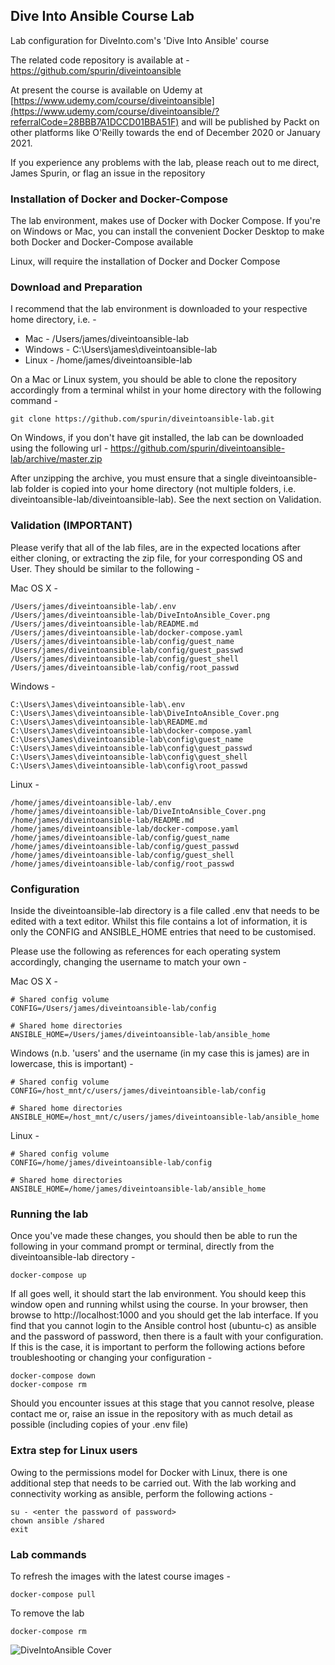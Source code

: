 ## Dive Into Ansible Course Lab

Lab configuration for DiveInto.com's 'Dive Into Ansible' course

The related code repository is available at - https://github.com/spurin/diveintoansible

At present the course is available on Udemy at [https://www.udemy.com/course/diveintoansible](https://www.udemy.com/course/diveintoansible/?referralCode=28BBB7A1DCCD01BBA51F) and will be published by Packt on other platforms like O'Reilly towards the end of December 2020 or January 2021.

If you experience any problems with the lab, please reach out to me direct, James Spurin, or flag an issue in the repository

### Installation of Docker and Docker-Compose

The lab environment, makes use of Docker with Docker Compose.  If you're on Windows or Mac, you can install the convenient
Docker Desktop to make both Docker and Docker-Compose available

Linux, will require the installation of Docker and Docker Compose

### Download and Preparation

I recommend that the lab environment is downloaded to your respective home directory, i.e. -

* Mac     - /Users/james/diveintoansible-lab
* Windows - C:\Users\james\diveintoansible-lab
* Linux   - /home/james/diveintoansible-lab

On a Mac or Linux system, you should be able to clone the repository accordingly from a terminal whilst in your home directory with the following command -

```git clone https://github.com/spurin/diveintoansible-lab.git```

On Windows, if you don't have git installed, the lab can be downloaded using the following url - https://github.com/spurin/diveintoansible-lab/archive/master.zip

After unzipping the archive, you must ensure that a single diveintoansible-lab folder is copied into your home directory (not multiple folders, i.e. diveintoansible-lab/diveintoansible-lab).  See the next section on Validation.

### Validation (IMPORTANT)

Please verify that all of the lab files, are in the expected locations after either cloning, or extracting the zip file, for your corresponding OS and User.  They should be similar to the following -

Mac OS X -

```
/Users/james/diveintoansible-lab/.env
/Users/james/diveintoansible-lab/DiveIntoAnsible_Cover.png
/Users/james/diveintoansible-lab/README.md
/Users/james/diveintoansible-lab/docker-compose.yaml
/Users/james/diveintoansible-lab/config/guest_name
/Users/james/diveintoansible-lab/config/guest_passwd
/Users/james/diveintoansible-lab/config/guest_shell
/Users/james/diveintoansible-lab/config/root_passwd
```

Windows -

```
C:\Users\James\diveintoansible-lab\.env
C:\Users\James\diveintoansible-lab\DiveIntoAnsible_Cover.png
C:\Users\James\diveintoansible-lab\README.md
C:\Users\James\diveintoansible-lab\docker-compose.yaml
C:\Users\James\diveintoansible-lab\config\guest_name
C:\Users\James\diveintoansible-lab\config\guest_passwd
C:\Users\James\diveintoansible-lab\config\guest_shell
C:\Users\James\diveintoansible-lab\config\root_passwd
```

Linux -

```
/home/james/diveintoansible-lab/.env
/home/james/diveintoansible-lab/DiveIntoAnsible_Cover.png
/home/james/diveintoansible-lab/README.md
/home/james/diveintoansible-lab/docker-compose.yaml
/home/james/diveintoansible-lab/config/guest_name
/home/james/diveintoansible-lab/config/guest_passwd
/home/james/diveintoansible-lab/config/guest_shell
/home/james/diveintoansible-lab/config/root_passwd
```

### Configuration

Inside the diveintoansible-lab directory is a file called .env that needs to be edited with a text editor.  Whilst this file contains a lot of information, it is only the CONFIG and ANSIBLE_HOME entries that need to be customised.  

Please use the following as references for each operating system accordingly, changing the username to match your own -

Mac OS X -

```
# Shared config volume
CONFIG=/Users/james/diveintoansible-lab/config

# Shared home directories
ANSIBLE_HOME=/Users/james/diveintoansible-lab/ansible_home
```

Windows (n.b. 'users' and the username (in my case this is james) are in lowercase, this is important) -

```
# Shared config volume
CONFIG=/host_mnt/c/users/james/diveintoansible-lab/config

# Shared home directories
ANSIBLE_HOME=/host_mnt/c/users/james/diveintoansible-lab/ansible_home
```

Linux -

```
# Shared config volume
CONFIG=/home/james/diveintoansible-lab/config

# Shared home directories
ANSIBLE_HOME=/home/james/diveintoansible-lab/ansible_home
```

### Running the lab

Once you've made these changes, you should then be able to run the following in your command prompt or terminal, directly from the diveintoansible-lab directory -

```
docker-compose up
```

If all goes well, it should start the lab environment.  You should keep this window open and running whilst using the course.  In your browser, then browse to http://localhost:1000 and you should get the lab interface.  If you find that you cannot login to the Ansible control host (ubuntu-c) as ansible and the password of password, then there is a fault with your configuration.  If this is the case, it is important to perform the following actions before troubleshooting or changing your configuration -

```
docker-compose down
docker-compose rm
```

Should you encounter issues at this stage that you cannot resolve, please contact me or, raise an issue in the repository with as much detail as possible (including copies of your .env file)

### Extra step for Linux users

Owing to the permissions model for Docker with Linux, there is one additional step that needs to be carried out.  With the lab working and connectivity working as ansible, perform the following actions -

```
su - <enter the password of password>
chown ansible /shared
exit
```

### Lab commands

To refresh the images with the latest course images -

```
docker-compose pull
```

To remove the lab

```
docker-compose rm
```

![DiveIntoAnsible Cover](DiveIntoAnsible_Cover.png?raw=true "Dive Into Ansible")
